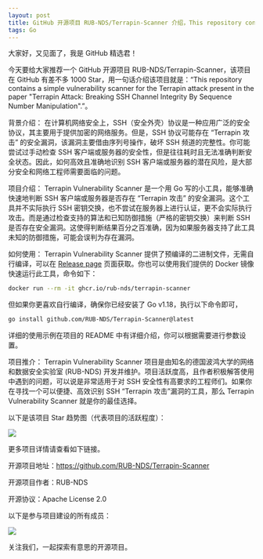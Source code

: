 ```yaml
---
layout: post
title: GitHub 开源项目 RUB-NDS/Terrapin-Scanner 介绍，This repository contains a simple vulnerability scanner for the Terrapin attack present in the paper "Terrapin Attack: Breaking SSH Channel Integrity By Sequence Number Manipulation".
tags: Go
---
```


大家好，又见面了，我是 GitHub 精选君！

今天要给大家推荐一个 GitHub 开源项目 RUB-NDS/Terrapin-Scanner，该项目在 GitHub 有差不多 1000 Star，用一句话介绍该项目就是：“This repository contains a simple vulnerability scanner for the Terrapin attack present in the paper "Terrapin Attack: Breaking SSH Channel Integrity By Sequence Number Manipulation".”。





背景介绍：
在计算机网络安全上，SSH（安全外壳）协议是一种应用广泛的安全协议，其主要用于提供加密的网络服务。但是，SSH 协议可能存在 “Terrapin 攻击” 的安全漏洞，该漏洞主要借由序列号操作，破坏 SSH 频道的完整性。你可能尝试过手动检查 SSH 客户端或服务器的安全性，但是往往耗时且无法准确判断安全状态。因此，如何高效且准确地识别 SSH 客户端或服务器的潜在风险，是大部分安全和网络工程师需要面临的问题。

项目介绍：
Terrapin Vulnerability Scanner 是一个用 Go 写的小工具，能够准确快速地判断 SSH 客户端或服务器是否存在 “Terrapin 攻击” 的安全漏洞。这个工具并不实际执行 SSH 密钥交换，也不尝试在服务器上进行认证，更不会实际执行攻击。而是通过检查支持的算法和已知防御措施（严格的密钥交换）来判断 SSH 是否存在安全漏洞。这使得判断结果百分之百准确，因为如果服务器支持了此工具未知的防御措施，可能会误判为存在漏洞。

如何使用：
Terrapin Vulnerability Scanner 提供了预编译的二进制文件，无需自行编译，可以在 [Release page](https://github.com/RUB-NDS/Terrapin-Scanner/releases/latest) 页面获取。你也可以使用我们提供的 Docker 镜像快速运行此工具，命令如下：

```bash
docker run --rm -it ghcr.io/rub-nds/terrapin-scanner
```

但如果你更喜欢自行编译，确保你已经安装了 Go v1.18，执行以下命令即可，

```bash
go install github.com/RUB-NDS/Terrapin-Scanner@latest
```

详细的使用示例在项目的 README 中有详细介绍，你可以根据需要进行参数设置。

项目推介：
Terrapin Vulnerability Scanner 项目是由知名的德国波鸿大学的网络和数据安全实验室 (RUB-NDS) 开发并维护。项目活跃度高，且作者积极解答使用中遇到的问题，可以说是非常适用于对 SSH 安全性有高要求的工程师们。如果你在寻找一个可以便捷、高效识别 SSH “Terrapin 攻击”漏洞的工具，那么 Terrapin Vulnerability Scanner 就是你的最佳选择。


以下是该项目 Star 趋势图（代表项目的活跃程度）：

![](https://api.star-history.com/svg?repos=RUB-NDS/Terrapin-Scanner&type=Timeline)

更多项目详情请查看如下链接。

开源项目地址：https://github.com/RUB-NDS/Terrapin-Scanner 

开源项目作者：RUB-NDS

开源协议：Apache License 2.0

以下是参与项目建设的所有成员：

![](https://contrib.rocks/image?repo=RUB-NDS/Terrapin-Scanner)

关注我们，一起探索有意思的开源项目。

